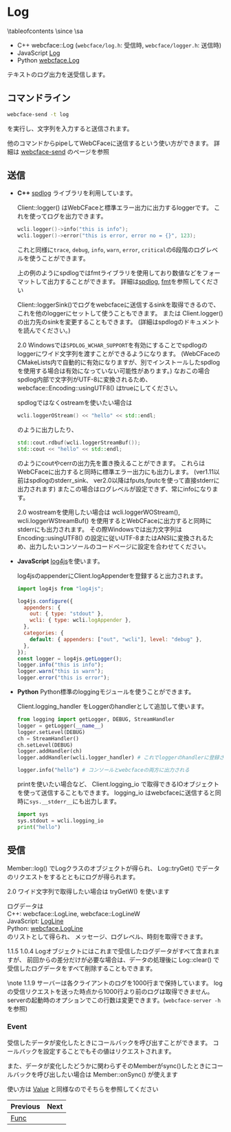 # Log

\tableofcontents
\since
<span class="since-c"></span>
<span class="since-js"></span>
<span class="since-py"></span>
\sa
* C++ webcface::Log (`webcface/log.h`: 受信時, `webcface/logger.h`: 送信時)
* JavaScript [Log](https://na-trium-144.github.io/webcface-js/classes/Log.html)
* Python [webcface.Log](https://na-trium-144.github.io/webcface-python/webcface.log.html#webcface.log.Log)

テキストのログ出力を送受信します。

## コマンドライン
```sh
webcface-send -t log
```
を実行し、文字列を入力すると送信されます。

他のコマンドからpipeしてWebCFaceに送信するという使い方ができます。
詳細は [webcface-send](./71_send.md) のページを参照

## 送信

<div class="tabbed">

- <b class="tab-title">C++</b>
    [spdlog](https://github.com/gabime/spdlog) ライブラリを利用しています。

    Client::logger() はWebCFaceと標準エラー出力に出力するloggerです。
    これを使ってログを出力できます。
    ```cpp
    wcli.logger()->info("this is info");
    wcli.logger()->error("this is error, error no = {}", 123);
    ```
    これと同様に`trace`, `debug`, `info`, `warn`, `error`, `critical`の6段階のログレベルを使うことができます。

    上の例のようにspdlogではfmtライブラリを使用しており数値などをフォーマットして出力することができます。
    詳細は[spdlog](https://github.com/gabime/spdlog), [fmt](https://github.com/fmtlib/fmt)を参照してください

    Client::loggerSink()でログをwebcfaceに送信するsinkを取得できるので、これを他のloggerにセットして使うこともできます。
    または Client.logger() の出力先のsinkを変更することもできます。
    (詳細はspdlogのドキュメントを読んでください。)

    <span class="since-c">2.0</span>
    Windowsでは`SPDLOG_WCHAR_SUPPORT`を有効にすることでspdlogのloggerにワイド文字列を渡すことができるようになります。
    (WebCFaceのCMakeLists内で自動的に有効になりますが、別でインストールしたspdlogを使用する場合は有効になっていない可能性があります。)
    なおこの場合spdlog内部で文字列がUTF-8に変換されるため、
    webcface::Encoding::usingUTF8() はtrueにしてください。

    spdlogではなくostreamを使いたい場合は
    ```cpp
    wcli.loggerOStream() << "hello" << std::endl;
    ```
    のように出力したり、
    ```cpp
    std::cout.rdbuf(wcli.loggerStreamBuf());
    std::cout << "hello" << std::endl;
    ```
    のようにcoutやcerrの出力先を置き換えることができます。
    これらはWebCFaceに出力すると同時に標準エラー出力にも出力します。
    (ver1.11以前はspdlogのstderr_sink、 ver2.0以降はfputs,fputcを使って直接stderrに出力されます)
    またこの場合はログレベルが設定できず、常にinfoになります。
    
    <span class="since-c">2.0</span>
    wostreamを使用したい場合は wcli.loggerWOStream(), wcli.loggerWStreamBuf() を使用するとWebCFaceに出力すると同時にstderrにも出力されます。
    その際Windowsでは出力文字列は Encoding::usingUTF8() の設定に従いUTF-8またはANSIに変換されるため、出力したいコンソールのコードページに設定を合わせてください。
    
- <b class="tab-title">JavaScript</b>
    [log4js](https://www.npmjs.com/package/log4js)を使います。

    log4jsのappenderにClient.logAppenderを登録すると出力されます。
    ```js
    import log4js from "log4js";

    log4js.configure({
      appenders: {
        out: { type: "stdout" },
        wcli: { type: wcli.logAppender },
      },
      categories: {
        default: { appenders: ["out", "wcli"], level: "debug" },
      },
    });
    const logger = log4js.getLogger();
    logger.info("this is info");
    logger.warn("this is warn");
    logger.error("this is error");
    ```

- <b class="tab-title">Python</b>
    Python標準のloggingモジュールを使うことができます。

    Client.logging_handler をLoggerのhandlerとして追加して使います。
    ```py
    from logging import getLogger, DEBUG, StreamHandler
    logger = getLogger(__name__)
    logger.setLevel(DEBUG)
    ch = StreamHandler()
    ch.setLevel(DEBUG)
    logger.addHandler(ch)
    logger.addHandler(wcli.logger_handler) # これでloggerのhandlerに登録される

    logger.info("hello") # コンソールとwebcfaceの両方に出力される
    ```

    printを使いたい場合など、 Client.logging_io で取得できるIOオブジェクトを使って送信することもできます。
    logging_io はwebcfaceに送信すると同時に`sys.__stderr__`にも出力します。
    ```py
    import sys
    sys.stdout = wcli.logging_io
    print("hello")
    ```

</div>

## 受信

Member::log() でLogクラスのオブジェクトが得られ、
Log::tryGet() でデータのリクエストをするとともにログが得られます。

<span class="since-c">2.0</span>
ワイド文字列で取得したい場合は tryGetW() を使います

ログデータは  
C++: webcface::LogLine, webcface::LogLineW  
JavaScript: [LogLine](https://na-trium-144.github.io/webcface-js/interfaces/LogLine.html)  
Python: [webcface.LogLine](https://na-trium-144.github.io/webcface-python/webcface.log_handler.html#webcface.log_handler.LogLine)  
のリストとして得られ、
メッセージ、ログレベル、時刻を取得できます。

<span class="since-c">1.1.5</span>
<span class="since-js">1.0.4</span>
<span class="since-py"></span>
Logオブジェクトにはこれまで受信したログデータがすべて含まれますが、
前回からの差分だけが必要な場合は、データの処理後に Log::clear() で受信したログデータをすべて削除することもできます。

\note
<span class="since-c">1.1.9</span>
サーバーは各クライアントのログを1000行まで保持しています。
logの受信リクエストを送った時点から1000行より前のログは取得できません。
serverの起動時のオプションでこの行数は変更できます。(`webcface-server -h`を参照)

### Event

受信したデータが変化したときにコールバックを呼び出すことができます。
コールバックを設定することでもその値はリクエストされます。

また、データが変化したどうかに関わらずそのMemberがsync()したときにコールバックを呼び出したい場合は Member::onSync() が使えます

使い方は [Value](./10_value.md) と同様なのでそちらを参照してください


<div class="section_buttons">

| Previous |     Next |
|:---------|---------:|
| [Func](30_func.md) | |

</div>
